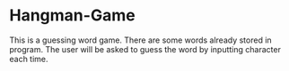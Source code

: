 # Hangman-Game

This is a guessing word game. There are some words already stored in program.
The user will be asked to guess the word by inputting character each time.
